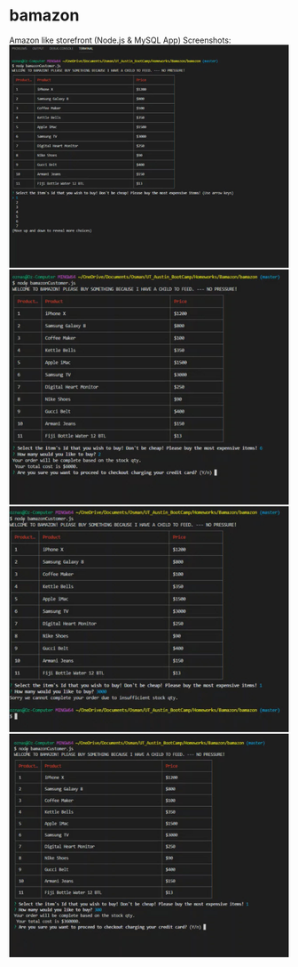 # bamazon
Amazon like storefront (Node.js &amp; MySQL App)
Screenshots:
![Screenshot](./s1.jpg)
![Screenshot](./s2.jpg)
![Screenshot](./s3.jpg)
![Screenshot](./s4.jpg)
